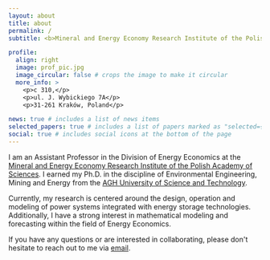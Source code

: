 ```yaml
---
layout: about
title: about
permalink: /
subtitle: <b>Mineral and Energy Economy Research Institute of the Polish Academy of Sciences</b>

profile:
  align: right
  image: prof_pic.jpg
  image_circular: false # crops the image to make it circular
  more_info: >
    <p>c 310,</p>
    <p>ul. J. Wybickiego 7A</p>
    <p>31-261 Kraków, Poland</p>

news: true # includes a list of news items
selected_papers: true # includes a list of papers marked as "selected={true}"
social: true # includes social icons at the bottom of the page
---
```


I am an Assistant Professor in the Division of Energy Economics at the [Mineral and Energy Economy Research Institute of the Polish Academy of Sciences](https://min-pan.krakow.pl/en/). I earned my Ph.D. in the discipline of Environmental Engineering, Mining and Energy from the [AGH University of Science and Technology](https://www.agh.edu.pl/en/university/).

Currently, my research is centered around the design, operation and modeling of power systems integrated with energy storage technologies. Additionally, I have a strong interest in mathematical modeling and forecasting within the field of Energy Economics.

If you have any questions or are interested in collaborating, please don't hesitate to reach out to me via [email](mailto:benalcazar@min-pan.krakow.pl).
